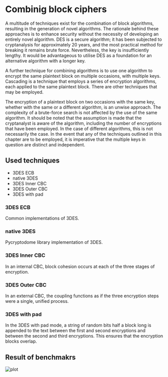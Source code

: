 # Combinig block ciphers

A multitude of techniques exist for the combination of block algorithms, resulting in the generation of novel algorithms. The rationale behind these approaches is to enhance security without the necessity of developing an entirely novel algorithm. DES is a secure algorithm; it has been subjected to cryptanalysis for approximately 20 years, and the most practical method for breaking it remains brute force. Nevertheless, the key is insufficiently lengthy. It would be advantageous to utilise DES as a foundation for an alternative algorithm with a longer key.

A further technique for combining algorithms is to use one algorithm to encrypt the same plaintext block on multiple occasions, with multiple keys. Cascading is a technique that employs a series of encryption algorithms, each applied to the same plaintext block. There are other techniques that may be employed.

The encryption of a plaintext block on two occasions with the same key, whether with the same or a different algorithm, is an unwise approach. The complexity of a brute-force search is not affected by the use of the same algorithm. It should be noted that the assumption is made that the cryptanalyst is aware of the algorithm, including the number of encryptions that have been employed. In the case of different algorithms, this is not necessarily the case. In the event that any of the techniques outlined in this chapter are to be employed, it is imperative that the multiple keys in question are distinct and independent.

## Used techniques

- 3DES ECB
- native 3DES
- 3DES Inner CBC
- 3DES Outer CBC
- 3DES with pad


### 3DES ECB

Common implementations of 3DES. 

### native 3DES

Pycryptodome library implementation of 3DES. 

### 3DES Inner CBC

In an internal CBC, block cohesion occurs at each of the three stages of encryption.

### 3DES Outer CBC

In an external CBC, the coupling functions as if the three encryption steps were a single, unified process.

### 3DES with pad

In the 3DES with pad mode, a string of random bits half a block long is appended to the text between the first and second encryptions and between the second and third encryptions. This ensures that the encryption blocks overlap.

## Result of benchmakrs
![plot](https://github.com/user-attachments/assets/311a8778-fe19-4b0f-99da-e8e93da5a32f)
